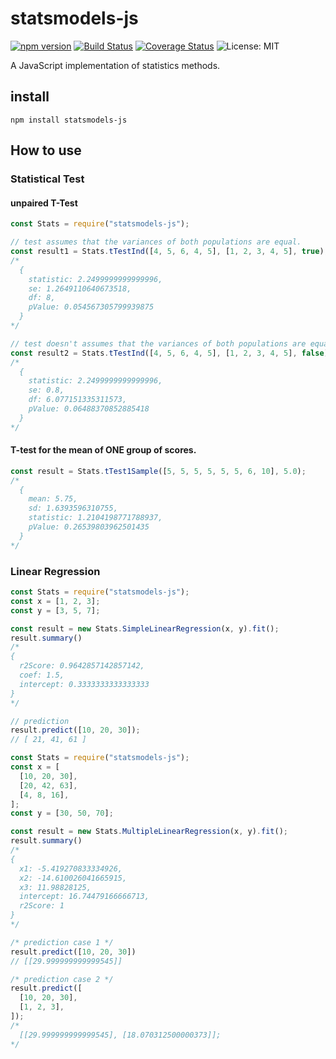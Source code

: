 # statsmodels-js
[![npm version](https://badge.fury.io/js/statsmodels-js.svg)](https://badge.fury.io/js/statsmodels-js)  [![Build Status](https://travis-ci.org/egusahiroaki/statsmodels-js.svg?branch=master)](https://travis-ci.org/egusahiroaki/statsmodels-js) [![Coverage Status](https://coveralls.io/repos/github/egusahiroaki/statsmodels-js/badge.svg?branch=master)](https://coveralls.io/github/egusahiroaki/statsmodels-js?branch=master) ![License: MIT](https://img.shields.io/badge/License-MIT-blue.svg) 



A JavaScript implementation of statistics methods.

## install

    npm install statsmodels-js



## How to use

### Statistical Test


#### unpaired T-Test

```javascript
const Stats = require("statsmodels-js");

// test assumes that the variances of both populations are equal.
const result1 = Stats.tTestInd([4, 5, 6, 4, 5], [1, 2, 3, 4, 5], true);
/*
  {
    statistic: 2.2499999999999996,
    se: 1.2649110640673518,
    df: 8,
    pValue: 0.054567305799939875
  }
*/

// test doesn't assumes that the variances of both populations are equal.
const result2 = Stats.tTestInd([4, 5, 6, 4, 5], [1, 2, 3, 4, 5], false);
/*
  {
    statistic: 2.2499999999999996,
    se: 0.8,
    df: 6.077151335311573,
    pValue: 0.06488370852885418
  }
*/
```

#### T-test for the mean of ONE group of scores.

```javascript
const result = Stats.tTest1Sample([5, 5, 5, 5, 5, 5, 6, 10], 5.0);
/*
  {
    mean: 5.75,
    sd: 1.6393596310755,
    statistic: 1.2104198771788937,
    pValue: 0.26539803962501435
  }
*/
```

### Linear Regression

```javascript
const Stats = require("statsmodels-js");
const x = [1, 2, 3];
const y = [3, 5, 7];

const result = new Stats.SimpleLinearRegression(x, y).fit();
result.summary()
/*
{
  r2Score: 0.9642857142857142,
  coef: 1.5,
  intercept: 0.3333333333333333
}
*/

// prediction
result.predict([10, 20, 30]);
// [ 21, 41, 61 ]
```

```javascript
const Stats = require("statsmodels-js");
const x = [
  [10, 20, 30],
  [20, 42, 63],
  [4, 8, 16],
];
const y = [30, 50, 70];

const result = new Stats.MultipleLinearRegression(x, y).fit();
result.summary()
/*
{
  x1: -5.419270833334926,
  x2: -14.610026041665915,
  x3: 11.98828125,
  intercept: 16.74479166666713,
  r2Score: 1
}
*/

/* prediction case 1 */
result.predict([10, 20, 30])
// [[29.999999999999545]]

/* prediction case 2 */
result.predict([
  [10, 20, 30],
  [1, 2, 3],
]);
/*
  [[29.999999999999545], [18.070312500000373]];
*/
```